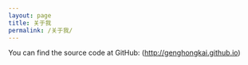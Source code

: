 ```yaml
---
layout: page
title: 关于我
permalink: /关于我/
---
```



You can find the source code at GitHub:
(http://genghongkai.github.io)


